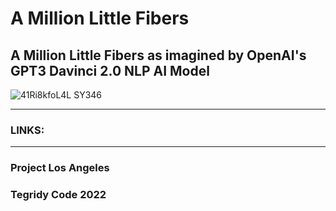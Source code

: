 # A Million Little Fibers

## A Million Little Fibers as imagined by OpenAI's GPT3 Davinci 2.0 NLP AI Model

![41Ri8kfoL4L _SY346_](https://user-images.githubusercontent.com/56325539/159571533-db49e47e-6467-4871-9abd-c7d19fb72988.jpg)

***

### LINKS:

***

### Project Los Angeles
### Tegridy Code 2022
